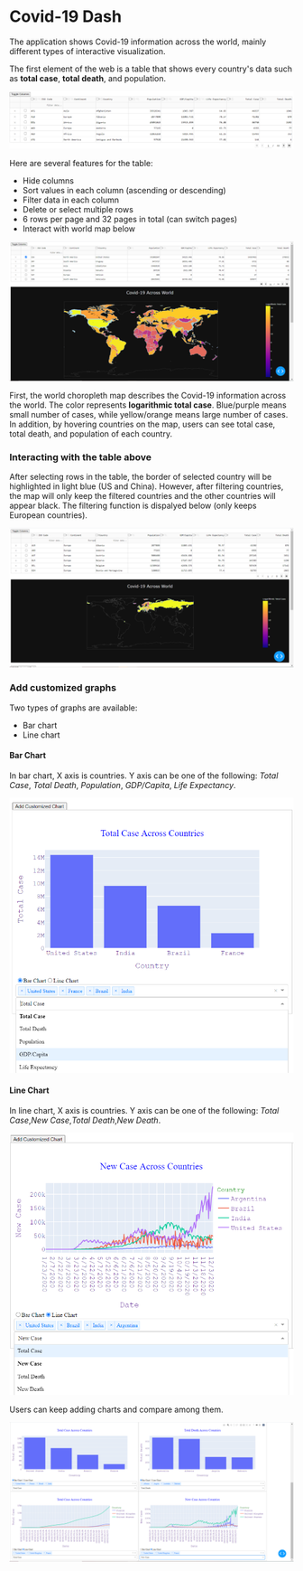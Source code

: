 # Covid-19 Dash

The application shows Covid-19 information across the world, mainly different types of interactive visualization.

The first element of the web is a table that shows every country's data such as **total case**, **total death**, and population. 

![](/images/table.png)

Here are several features for the table:
* Hide columns 
* Sort values in each column (ascending or descending)
* Filter data in each column
* Delete or select multiple rows
* 6 rows per page and 32 pages in total (can switch pages)
* Interact with world map below

![](/images/map_selected.png)

First, the world choropleth map describes the Covid-19 information across the world. The color represents **logarithmic total case**. Blue/purple means small number of cases, while yellow/orange means large number of cases. In addition, by hovering countries on the map, users can see total case, total death, and population of each country. 

### Interacting with the table above
After selecting rows in the table, the border of selected country will be highlighted in light blue (US and China). However, after filtering countries, the map will only keep the filtered countries and the other countries will appear black. The filtering function is dispalyed below (only keeps European countries).

![](/images/map_filtered.png)


### Add customized graphs

Two types of graphs are available:
* Bar chart
* Line chart

#### Bar Chart
In bar chart, X axis is countries. Y axis can be one of the following: *Total Case*, *Total Death*, *Population*, *GDP/Capita*, *Life Expectancy*. 

![](/images/bar_chart.png)

#### Line Chart
In line chart, X axis is countries. Y axis can be one of the following: *Total Case*,*New Case*,*Total Death*,*New Death*.  

![](/images/line_chart.png)

Users can keep adding charts and compare among them. 

![](/images/multiple_charts.png)












